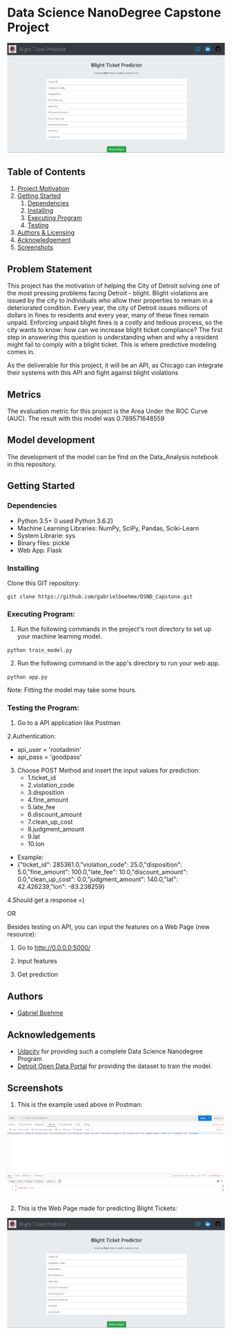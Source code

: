 # Data Science NanoDegree Capstone Project

![Intro Pic](Images/MainPage.png)

## Table of Contents
1. [Project Motivation](#Motivation)
2. [Getting Started](#getting_started)
	1. [Dependencies](#dependencies)
	2. [Installing](#installing)
	3. [Executing Program](#executing)
	4. [Testing](#testing)
3. [Authors & Licensing](#authors)
4. [Acknowledgement](#acknowledgement)
5. [Screenshots](#screenshots)

<a name="Motivation"></a>
## Problem Statement

This project has the motivation of helping the City of Detroit solving one of the most pressing problems facing Detroit - blight.
Blight violations are issued by the city to individuals who allow their properties to remain in a deteriorated condition. 
Every year, the city of Detroit issues millions of dollars in fines to residents and every year, many of these fines remain unpaid. 
Enforcing unpaid blight fines is a costly and tedious process, so the city wants to know: how can we increase blight ticket compliance?
The first step in answering this question is understanding when and why a resident might fail to comply with a blight ticket. 
This is where predictive modeling comes in.

As the deliverable for this project, it will be an API, as Chicago can integrate their systems with this API and fight against
blight violations

## Metrics
The evaluation metric for this project is the Area Under the ROC Curve (AUC).
The result with this model was 0.789571648559

## Model development
The development of the model can be find on the Data_Analysis notebook in this repository.

<a name="getting_started"></a>
## Getting Started

<a name="dependencies"></a>
### Dependencies
* Python 3.5+ (I used Python 3.6.2)
* Machine Learning Libraries: NumPy, SciPy, Pandas, Sciki-Learn
* System Librarie: sys
* Binary files: pickle
* Web App: Flask

<a name="installing"></a>
### Installing
Clone this GIT repository:
```
git clone https://github.com/gabrielboehme/DSND_Capstone.git
```
<a name="executing"></a>
### Executing Program:
1. Run the following commands in the project's root directory to set up your machine learning model.
  
  `python train_model.py`

2. Run the following command in the app's directory to run your web app.

  `python app.py`

Note: Fitting the model may take some hours.

<a name="testing"></a>
### Testing the Program:

1. Go to a API application like Postman

2.Authentication:
* api_user = 'rootadmin'
* api_pass = 'goodpass'

3. Choose POST Method and insert the input values for prediction:
	* 1.ticket_id
	* 2.violation_code
	* 3.disposition
	* 4.fine_amount
	* 5.late_fee
	* 6.discount_amount
	* 7.clean_up_cost
	* 8.judgment_amount
	* 9.lat
	* 10.lon

* Example:  
* {"ticket_id": 285361.0,"violation_code": 25.0,"disposition": 5.0,"fine_amount": 100.0,"late_fee": 10.0,"discount_amount": 0.0,"clean_up_cost": 0.0,"judgment_amount": 140.0,"lat": 42.426239,"lon": -83.238259}
	
4.Should get a response =)

OR

Besides testing on API, you can input the features on a Web Page (new resource):

1. Go to http://0.0.0.0:5000/

2. Input features

3. Get prediction

<a name="Author"></a>
## Authors

* [Gabriel Boehme](https://github.com/gabrielboehme/)

<a name="acknowledgement "></a>
## Acknowledgements

* [Udacity](https://www.udacity.com/) for providing such a complete Data Science Nanodegree Program
* [Detroit Open Data Portal](https://data.detroitmi.gov/) for providing the dataset to train the model.

<a name="screenshots"></a>
## Screenshots

1. This is the example used above in Postman: 

![Input Example](Images/prediction_1.png)

2. This is the Web Page made for predicting Blight Tickets:

![Input Example](Images/MainPage.png)
